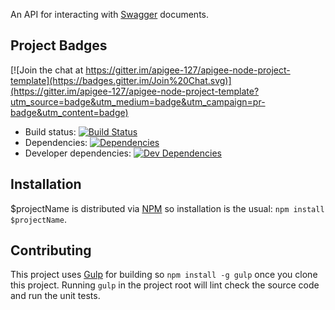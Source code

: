 An API for interacting with [Swagger][swagger] documents.

## Project Badges

[![Join the chat at https://gitter.im/apigee-127/apigee-node-project-template](https://badges.gitter.im/Join%20Chat.svg)](https://gitter.im/apigee-127/apigee-node-project-template?utm_source=badge&utm_medium=badge&utm_campaign=pr-badge&utm_content=badge)

* Build status: [![Build Status](https://travis-ci.org/project-name.svg)](https://travis-ci.org/build-url)
* Dependencies: [![Dependencies](https://david-dm.org/apigee-127/djlakjflkdsfj.svg)](https://david-dm.org/bljaflkahdsf)
* Developer dependencies: [![Dev Dependencies](https://david-dm.org/blahblah.svg)](https://david-dm.org/blahdhafdaf#info=devDependencies&view=table)

## Installation

$projectName  is distributed via [NPM][npm] so installation is the usual: `npm install $projectName`.

## Contributing

This project uses [Gulp][gulp] for building so `npm install -g gulp` once you clone this project.  Running `gulp` in the
project root will lint check the source code and run the unit tests.

[gulp]: http://gulpjs.com/
[npm]: https://www.npmjs.org/
[swagger]: http://swagger.io
